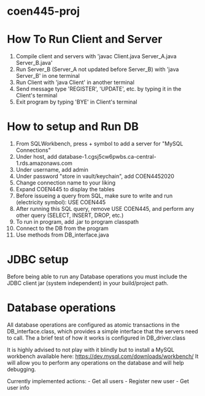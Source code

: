 # coen445-proj

# How To Run Client and Server
1. Compile client and servers with 'javac Client.java Server_A.java Server_B.java'
2. Run Server_B (Server_A not updated before Server_B) with 'java Server_B' in one terminal
3. Run Client with 'java Client' in another terminal
4. Send message type 'REGISTER', 'UPDATE', etc. by typing it in the Client's terminal
5. Exit program by typing 'BYE' in Client's terminal

# How to setup and Run DB
1. From SQLWorkbench, press + symbol to add a server for "MySQL Connections"
2. Under host, add database-1.cgsj5cw6pwbs.ca-central-1.rds.amazonaws.com
2. Under username, add admin
3. Under password "store in vault/keychain", add COEN4452020
4. Change connection name to your liking
5. Expand COEN445 to display the tables
6. Before issueing a query from SQL, make sure to write and run (electricity symbol): USE COEN445
7. After running this SQL query, remove USE COEN445, and perform any other query (SELECT, INSERT, DROP, etc.)
8. To run in program, add .jar to program classpath 
9. Connect to the DB from the program
10. Use methods from  DB_interface.java

# JDBC setup
Before being able to run any Database operations you must include the JDBC client jar (system independent) in your build/project path.

# Database operations
All database operations are configured as atomic transactions in the DB_interface.class, which provides a simple interface that the servers need to call.
The a brief test of how it works is configured in DB_driver.class

It is highly advised to not play with it blindly but to install a MySQL workbench available here: https://dev.mysql.com/downloads/workbench/
It will allow you to perform any operations on the database and will help debugging.

Currently implemented actions:
    - Get all users
    - Register new user
    - Get user info
